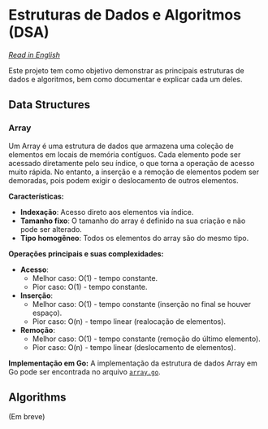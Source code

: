 # Estruturas de Dados e Algoritmos (DSA)

*[Read in English](README.md)*

Este projeto tem como objetivo demonstrar as principais estruturas de dados e algoritmos, bem como documentar e explicar cada um deles.

## Data Structures

### Array

Um Array é uma estrutura de dados que armazena uma coleção de elementos em locais de memória contíguos. Cada elemento pode ser acessado diretamente pelo seu índice, o que torna a operação de acesso muito rápida. No entanto, a inserção e a remoção de elementos podem ser demoradas, pois podem exigir o deslocamento de outros elementos.

**Características:**
- **Indexação**: Acesso direto aos elementos via índice.
- **Tamanho fixo**: O tamanho do array é definido na sua criação e não pode ser alterado.
- **Tipo homogêneo**: Todos os elementos do array são do mesmo tipo.

**Operações principais e suas complexidades:**
- **Acesso**:
  - Melhor caso: O(1) - tempo constante.
  - Pior caso: O(1) - tempo constante.
- **Inserção**:
  - Melhor caso: O(1) - tempo constante (inserção no final se houver espaço).
  - Pior caso: O(n) - tempo linear (realocação de elementos).
- **Remoção**:
  - Melhor caso: O(1) - tempo constante (remoção do último elemento).
  - Pior caso: O(n) - tempo linear (deslocamento de elementos).

**Implementação em Go:**
A implementação da estrutura de dados Array em Go pode ser encontrada no arquivo [`array.go`](src/data_structures/array.go).

## Algorithms

(Em breve)
